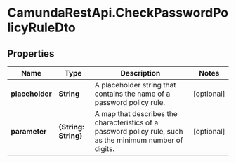 # CamundaRestApi.CheckPasswordPolicyRuleDto

## Properties
Name | Type | Description | Notes
------------ | ------------- | ------------- | -------------
**placeholder** | **String** | A placeholder string that contains the name of a password policy rule. | [optional] 
**parameter** | **{String: String}** | A map that describes the characteristics of a password policy rule, such as the minimum number of digits. | [optional] 
